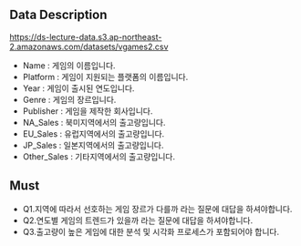 ## Data Description
https://ds-lecture-data.s3.ap-northeast-2.amazonaws.com/datasets/vgames2.csv

- Name : 게임의 이름입니다.
- Platform : 게임이 지원되는 플랫폼의 이름입니다.
- Year : 게임이 출시된 연도입니다.
- Genre : 게임의 장르입니다.
- Publisher : 게임을 제작한 회사입니다.
- NA_Sales : 북미지역에서의 출고량입니다.
- EU_Sales : 유럽지역에서의 출고량입니다.
- JP_Sales : 일본지역에서의 출고량입니다.
- Other_Sales : 기타지역에서의 출고량입니다.

## Must
- Q1.지역에 따라서 선호하는 게임 장르가 다를까 라는 질문에 대답을 하셔야합니다.
- Q2.연도별 게임의 트렌드가 있을까 라는 질문에 대답을 하셔야합니다.
- Q3.출고량이 높은 게임에 대한 분석 및 시각화 프로세스가 포함되어야 합니다.
